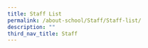 ```yaml
---
title: Staff List
permalink: /about-school/Staff/Staff-list/
description: ""
third_nav_title: Staff
---
```

